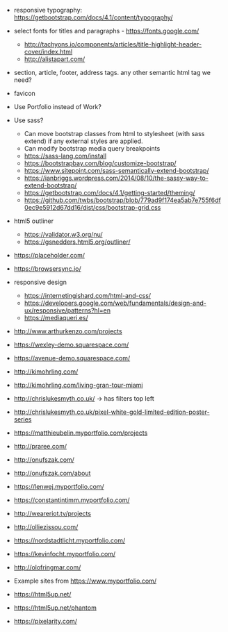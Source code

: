 - responsive typography: https://getbootstrap.com/docs/4.1/content/typography/
- select fonts for titles and paragraphs - https://fonts.google.com/
  - http://tachyons.io/components/articles/title-highlight-header-cover/index.html
  - http://alistapart.com/
- section, article, footer, address tags. any other semantic html tag we need?
- favicon
- Use Portfolio instead of Work?
- Use sass?
  - Can move bootstrap classes from html to stylesheet (with sass extend) if any external styles are applied.
  - Can modify bootstrap media query breakpoints
  - https://sass-lang.com/install
  - https://bootstrapbay.com/blog/customize-bootstrap/
  - https://www.sitepoint.com/sass-semantically-extend-bootstrap/
  - https://ianbriggs.wordpress.com/2014/08/10/the-sassy-way-to-extend-bootstrap/
  - https://getbootstrap.com/docs/4.1/getting-started/theming/
  - https://github.com/twbs/bootstrap/blob/779ad9f174ea5ab7e755f6df0ec9e5912d67dd16/dist/css/bootstrap-grid.css

- html5 outliner
  - https://validator.w3.org/nu/
  - https://gsnedders.html5.org/outliner/
- https://placeholder.com/
- https://browsersync.io/
- responsive design
  - https://internetingishard.com/html-and-css/
  - https://developers.google.com/web/fundamentals/design-and-ux/responsive/patterns?hl=en
  - https://mediaqueri.es/

- http://www.arthurkenzo.com/projects
- https://wexley-demo.squarespace.com/
- https://avenue-demo.squarespace.com/

- http://kimohrling.com/
- http://kimohrling.com/living-gran-tour-miami

- http://chrislukesmyth.co.uk/ -> has filters top left
- http://chrislukesmyth.co.uk/pixel-white-gold-limited-edition-poster-series

- https://matthieubelin.myportfolio.com/projects

- http://praree.com/

- http://onufszak.com/
- http://onufszak.com/about

- https://lenwej.myportfolio.com/

- https://constantintimm.myportfolio.com/
- http://weareriot.tv/projects
- http://olliezissou.com/
- https://nordstadtlicht.myportfolio.com/
- https://kevinfocht.myportfolio.com/
- http://olofringmar.com/

- Example sites from https://www.myportfolio.com/

- https://html5up.net/
- https://html5up.net/phantom
- https://pixelarity.com/
